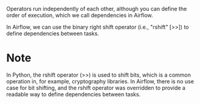 Operators run independently of each other, although you can define the order of execution, which we call dependencies in Airflow. 

In Airflow, we can use the binary right shift operator (i.e., "rshift" [>>]) to define dependencies between tasks. 


# Note
In Python, the rshift operator (>>) is used to shift bits, which is a common operation in, for example, cryptography libraries. In Airflow, there is no use case for bit shifting, and the rshift operator was overridden to provide a readable way to define dependencies between tasks.
